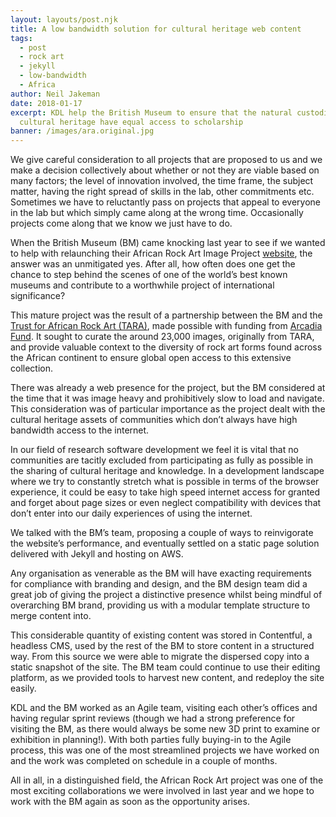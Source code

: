 ```yaml
---
layout: layouts/post.njk
title: A low bandwidth solution for cultural heritage web content
tags:
  - post
  - rock art
  - jekyll
  - low-bandwidth
  - Africa
author: Neil Jakeman
date: 2018-01-17
excerpt: KDL help the British Museum to ensure that the natural custodians of
  cultural heritage have equal access to scholarship
banner: /images/ara.original.jpg
---
```


We give careful consideration to all projects that are proposed to us and we make a decision collectively about whether or not they are viable based on many factors; the level of innovation involved, the time frame, the subject matter, having the right spread of skills in the lab, other commitments etc. Sometimes we have to reluctantly pass on projects that appeal to everyone in the lab but which simply came along at the wrong time. Occasionally projects come along that we know we just have to do.

When the British Museum (BM) came knocking last year to see if we wanted to help with relaunching their African Rock Art Image Project [website](https://africanrockart.britishmuseum.org), the answer was an unmitigated yes. After all, how often does one get the chance to step behind the scenes of one of the world’s best known museums and contribute to a worthwhile project of international significance?

This mature project was the result of a partnership between the BM and the [Trust for African Rock Art (TARA)](https://africanrockart.org/), made possible with funding from [Arcadia Fund](https://www.arcadiafund.org.uk/). It sought to curate the around 23,000 images, originally from TARA, and provide valuable context to the diversity of rock art forms found across the African continent to ensure global open access to this extensive collection.

There was already a web presence for the project, but the BM considered at the time that it was image heavy and prohibitively slow to load and navigate. This consideration was of particular importance as the project dealt with the cultural heritage assets of communities which don’t always have high bandwidth access to the internet.

In our field of research software development we feel it is vital that no communities are tacitly excluded from participating as fully as possible in the sharing of cultural heritage and knowledge. In a development landscape where we try to constantly stretch what is possible in terms of the browser experience, it could be easy to take high speed internet access for granted and forget about page sizes or even neglect compatibility with devices that don’t enter into our daily experiences of using the internet.

We talked with the BM’s team, proposing a couple of ways to reinvigorate the website’s performance, and eventually settled on a static page solution delivered with Jekyll and hosting on AWS.

Any organisation as venerable as the BM will have exacting requirements for compliance with branding and design, and the BM design team did a great job of giving the project a distinctive presence whilst being mindful of overarching BM brand, providing us with a modular template structure to merge content into.

This considerable quantity of existing content was stored in Contentful, a headless CMS, used by the rest of the BM to store content in a structured way. From this source we were able to migrate the dispersed copy into a static snapshot of the site. The BM team could continue to use their editing platform, as we provided tools to harvest new content, and redeploy the site easily.

KDL and the BM worked as an Agile team, visiting each other’s offices and having regular sprint reviews (though we had a strong preference for visiting the BM, as there would always be some new 3D print to examine or exhibition in planning!). With both parties fully buying-in to the Agile process, this was one of the most streamlined projects we have worked on and the work was completed on schedule in a couple of months.

All in all, in a distinguished field, the African Rock Art project was one of the most exciting collaborations we were involved in last year and we hope to work with the BM again as soon as the opportunity arises.
